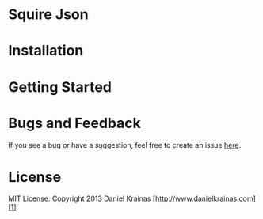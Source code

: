 # Squire Json

# Installation


# Getting Started

# Bugs and Feedback

If you see a bug or have a suggestion, feel free to create an issue [here][2].

# License

MIT License. Copyright 2013 Daniel Krainas [http://www.danielkrainas.com][1]

[1]: http://www.danielkrainas.com
[2]: https://github.com/danielkrainas/squire-json/issues